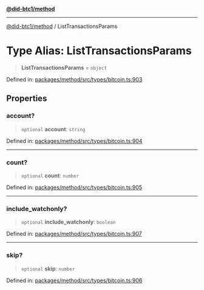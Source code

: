[**@did-btc1/method**](../README.md)

***

[@did-btc1/method](../globals.md) / ListTransactionsParams

# Type Alias: ListTransactionsParams

> **ListTransactionsParams** = `object`

Defined in: [packages/method/src/types/bitcoin.ts:903](https://github.com/dcdpr/did-btc1-js/blob/4ab6f9915d95beed9bc633644c9db1539395f512/packages/method/src/types/bitcoin.ts#L903)

## Properties

### account?

> `optional` **account**: `string`

Defined in: [packages/method/src/types/bitcoin.ts:904](https://github.com/dcdpr/did-btc1-js/blob/4ab6f9915d95beed9bc633644c9db1539395f512/packages/method/src/types/bitcoin.ts#L904)

***

### count?

> `optional` **count**: `number`

Defined in: [packages/method/src/types/bitcoin.ts:905](https://github.com/dcdpr/did-btc1-js/blob/4ab6f9915d95beed9bc633644c9db1539395f512/packages/method/src/types/bitcoin.ts#L905)

***

### include\_watchonly?

> `optional` **include\_watchonly**: `boolean`

Defined in: [packages/method/src/types/bitcoin.ts:907](https://github.com/dcdpr/did-btc1-js/blob/4ab6f9915d95beed9bc633644c9db1539395f512/packages/method/src/types/bitcoin.ts#L907)

***

### skip?

> `optional` **skip**: `number`

Defined in: [packages/method/src/types/bitcoin.ts:906](https://github.com/dcdpr/did-btc1-js/blob/4ab6f9915d95beed9bc633644c9db1539395f512/packages/method/src/types/bitcoin.ts#L906)
